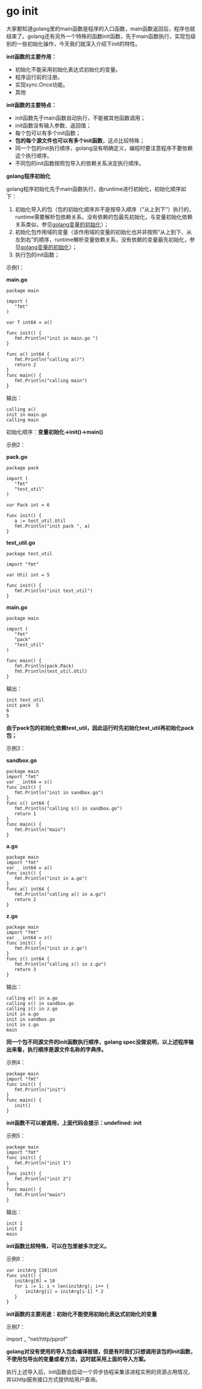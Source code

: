 # go init

大家都知道golang里的main函数是程序的入口函数，main函数返回后，程序也就结束了。golang还有另外一个特殊的函数init函数，先于main函数执行，实现包级别的一些初始化操作，今天我们就深入介绍下init的特性。

**init函数的主要作用：**

* 初始化不能采用初始化表达式初始化的变量。
* 程序运行前的注册。
* 实现sync.Once功能。
* 其他

**init函数的主要特点：**

* init函数先于main函数自动执行，不能被其他函数调用；
* init函数没有输入参数、返回值；
* 每个包可以有多个init函数；
* **包的每个源文件也可以有多个init函数**，这点比较特殊；
* 同一个包的init执行顺序，golang没有明确定义，编程时要注意程序不要依赖这个执行顺序。
* 不同包的init函数按照包导入的依赖关系决定执行顺序。

**golang程序初始化**

golang程序初始化先于main函数执行，由runtime进行初始化，初始化顺序如下：

1. 初始化导入的包（包的初始化顺序并不是按导入顺序（“从上到下”）执行的，runtime需要解析包依赖关系，没有依赖的包最先初始化，与变量初始化依赖关系类似，参见[golang变量的初始化](https://link.zhihu.com/?target=https%3A//mp.weixin.qq.com/s/PGDzMaYznZVuDiO6V-zYDw)）；
2. 初始化包作用域的变量（该作用域的变量的初始化也并非按照“从上到下、从左到右”的顺序，runtime解析变量依赖关系，没有依赖的变量最先初始化，参见[golang变量的初始化](https://link.zhihu.com/?target=https%3A//mp.weixin.qq.com/s/PGDzMaYznZVuDiO6V-zYDw)）；
3. 执行包的init函数；

示例1：

**main.go**

```text
package main                                                                                                                     

import (
   "fmt"              
)

var T int64 = a()

func init() {
   fmt.Println("init in main.go ")
}

func a() int64 {
   fmt.Println("calling a()")
   return 2
}
func main() {                  
   fmt.Println("calling main")     
}
```

输出：

```text
calling a()
init in main.go
calling main
```

初始化顺序：**变量初始化-&gt;init\(\)-&gt;main\(\)**

示例2：

**pack.go**

```text
package pack                                                                                                                     

import (
   "fmt"
   "test_util"
)

var Pack int = 6               

func init() {
   a := test_util.Util        
   fmt.Println("init pack ", a)    
} 
```

**test\_util.go**

```text
package test_util                                                                                                                

import "fmt"

var Util int = 5

func init() {
   fmt.Println("init test_util")
}  
```

**main.go**

```text
package main                                                                                                                     

import (
   "fmt"
   "pack"
   "test_util"                
)

func main() {                  
   fmt.Println(pack.Pack)     
   fmt.Println(test_util.Util)
}
```

输出：

```text
init test_util
init pack  5
6
5
```

**由于pack包的初始化依赖test\_util，因此运行时先初始化test\_util再初始化pack包；**

示例3：

**sandbox.go**

```text
package main
import "fmt"
var _ int64 = s()
func init() {
   fmt.Println("init in sandbox.go")
}
func s() int64 {
   fmt.Println("calling s() in sandbox.go")
   return 1
}
func main() {
   fmt.Println("main")
}
```

**a.go**

```text
package main
import "fmt"
var _ int64 = a()
func init() {
   fmt.Println("init in a.go")
}
func a() int64 {
   fmt.Println("calling a() in a.go")
   return 2
}
```

**z.go**

```text
package main
import "fmt"
var _ int64 = z()
func init() {
   fmt.Println("init in z.go")
}
func z() int64 {
   fmt.Println("calling z() in z.go")
   return 3
}
```

输出：

```text
calling a() in a.go
calling s() in sandbox.go
calling z() in z.go
init in a.go
init in sandbox.go
init in z.go
main
```

**同一个包不同源文件的init函数执行顺序，golang spec没做说明，以上述程序输出来看，执行顺序是源文件名称的字典序。**

示例4：

```text
package main
import "fmt"
func init() {
   fmt.Println("init")
}
func main() {
   init()
}
```

**init函数不可以被调用，上面代码会提示：undefined: init**

示例5：

```text
package main
import "fmt"
func init() {
   fmt.Println("init 1")
}
func init() {
   fmt.Println("init 2")
}
func main() {
   fmt.Println("main")
}
```

输出：

```text
init 1
init 2
main
```

**init函数比较特殊，可以在包里被多次定义。**

示例6：

```text
var initArg [20]int
func init() {
   initArg[0] = 10
   for i := 1; i < len(initArg); i++ {
       initArg[i] = initArg[i-1] * 2
   }
}
```

**init函数的主要用途：初始化不能使用初始化表达式初始化的变量**

示例7：

import \_ "net/http/pprof"

**golang对没有使用的导入包会编译报错，但是有时我们只想调用该包的init函数，不使用包导出的变量或者方法，这时就采用上面的导入方案。**

执行上述导入后，init函数会启动一个异步协程采集该进程实例的资源占用情况，并以http服务接口方式提供给用户查询。

